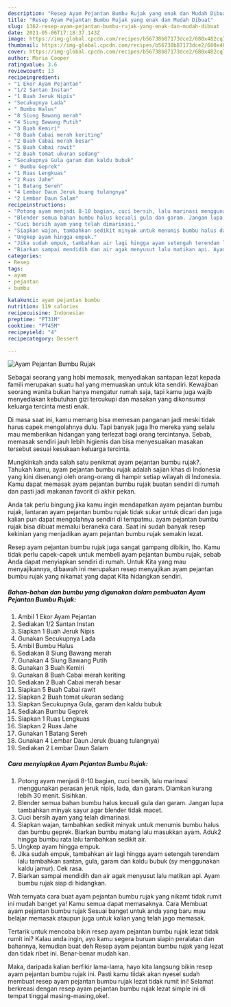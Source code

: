 ```yaml
---
description: "Resep Ayam Pejantan Bumbu Rujak yang enak dan Mudah Dibuat"
title: "Resep Ayam Pejantan Bumbu Rujak yang enak dan Mudah Dibuat"
slug: 1362-resep-ayam-pejantan-bumbu-rujak-yang-enak-dan-mudah-dibuat
date: 2021-05-06T17:18:37.143Z
image: https://img-global.cpcdn.com/recipes/b56738b87173dce2/680x482cq70/ayam-pejantan-bumbu-rujak-foto-resep-utama.jpg
thumbnail: https://img-global.cpcdn.com/recipes/b56738b87173dce2/680x482cq70/ayam-pejantan-bumbu-rujak-foto-resep-utama.jpg
cover: https://img-global.cpcdn.com/recipes/b56738b87173dce2/680x482cq70/ayam-pejantan-bumbu-rujak-foto-resep-utama.jpg
author: Maria Cooper
ratingvalue: 3.6
reviewcount: 13
recipeingredient:
- "1 Ekor Ayam Pejantan"
- "1/2 Santan Instan"
- "1 Buah Jeruk Nipis"
- "Secukupnya Lada"
- " Bumbu Halus"
- "8 Siung Bawang merah"
- "4 Siung Bawang Putih"
- "3 Buah Kemiri"
- "8 Buah Cabai merah keriting"
- "2 Buah Cabai merah besar"
- "5 Buah Cabai rawit"
- "2 Buah tomat ukuran sedang"
- "Secukupnya Gula garam dan kaldu bubuk"
- " Bumbu Geprek"
- "1 Ruas Lengkuas"
- "2 Ruas Jahe"
- "1 Batang Sereh"
- "4 Lembar Daun Jeruk buang tulangnya"
- "2 Lembar Daun Salam"
recipeinstructions:
- "Potong ayam menjadi 8-10 bagian, cuci bersih, lalu marinasi menggunakan perasan jeruk nipis, lada, dan garam. Diamkan kurang lebih 30 menit. Sisihkan."
- "Blender semua bahan bumbu halus kecuali gula dan garam. Jangan lupa tambahkan minyak sayur agar blender tidak macet."
- "Cuci bersih ayam yang telah dimarinasi."
- "Siapkan wajan, tambahkan sedikit minyak untuk menumis bumbu halus dan bumbu geprek. Biarkan bumbu matang lalu masukkan ayam. Aduk2 hingga bumbu rata lalu tambahkan sedikit air."
- "Ungkep ayam hingga empuk."
- "Jika sudah empuk, tambahkan air lagi hingga ayam setengah terendam lalu tambahkan santan, gula, garam dan kaldu bubuk (sy menggunakan kaldu jamur). Cek rasa."
- "Biarkan sampai mendidih dan air agak menyusut lalu matikan api. Ayam bumbu rujak siap di hidangkan."
categories:
- Resep
tags:
- ayam
- pejantan
- bumbu

katakunci: ayam pejantan bumbu 
nutrition: 119 calories
recipecuisine: Indonesian
preptime: "PT31M"
cooktime: "PT45M"
recipeyield: "4"
recipecategory: Dessert

---
```



![Ayam Pejantan Bumbu Rujak](https://img-global.cpcdn.com/recipes/b56738b87173dce2/680x482cq70/ayam-pejantan-bumbu-rujak-foto-resep-utama.jpg)

Sebagai seorang yang hobi memasak, menyediakan santapan lezat kepada famili merupakan suatu hal yang memuaskan untuk kita sendiri. Kewajiban seorang  wanita bukan hanya mengatur rumah saja, tapi kamu juga wajib menyediakan kebutuhan gizi tercukupi dan masakan yang dikonsumsi keluarga tercinta mesti enak.

Di masa  saat ini, kamu memang bisa memesan panganan jadi meski tidak harus capek mengolahnya dulu. Tapi banyak juga lho mereka yang selalu mau memberikan hidangan yang terlezat bagi orang tercintanya. Sebab, memasak sendiri jauh lebih higienis dan bisa menyesuaikan masakan tersebut sesuai kesukaan keluarga tercinta. 



Mungkinkah anda salah satu penikmat ayam pejantan bumbu rujak?. Tahukah kamu, ayam pejantan bumbu rujak adalah sajian khas di Indonesia yang kini disenangi oleh orang-orang di hampir setiap wilayah di Indonesia. Kamu dapat memasak ayam pejantan bumbu rujak buatan sendiri di rumah dan pasti jadi makanan favorit di akhir pekan.

Anda tak perlu bingung jika kamu ingin mendapatkan ayam pejantan bumbu rujak, lantaran ayam pejantan bumbu rujak tidak sukar untuk dicari dan juga kalian pun dapat mengolahnya sendiri di tempatmu. ayam pejantan bumbu rujak bisa dibuat memalui beraneka cara. Saat ini sudah banyak resep kekinian yang menjadikan ayam pejantan bumbu rujak semakin lezat.

Resep ayam pejantan bumbu rujak juga sangat gampang dibikin, lho. Kamu tidak perlu capek-capek untuk membeli ayam pejantan bumbu rujak, sebab Anda dapat menyiapkan sendiri di rumah. Untuk Kita yang mau menyajikannya, dibawah ini merupakan resep menyajikan ayam pejantan bumbu rujak yang nikamat yang dapat Kita hidangkan sendiri.

<!--inarticleads1-->

##### Bahan-bahan dan bumbu yang digunakan dalam pembuatan Ayam Pejantan Bumbu Rujak:

1. Ambil 1 Ekor Ayam Pejantan
1. Sediakan 1/2 Santan Instan
1. Siapkan 1 Buah Jeruk Nipis
1. Gunakan Secukupnya Lada
1. Ambil  Bumbu Halus
1. Sediakan 8 Siung Bawang merah
1. Gunakan 4 Siung Bawang Putih
1. Gunakan 3 Buah Kemiri
1. Gunakan 8 Buah Cabai merah keriting
1. Sediakan 2 Buah Cabai merah besar
1. Siapkan 5 Buah Cabai rawit
1. Siapkan 2 Buah tomat ukuran sedang
1. Siapkan Secukupnya Gula, garam dan kaldu bubuk
1. Sediakan  Bumbu Geprek
1. Siapkan 1 Ruas Lengkuas
1. Siapkan 2 Ruas Jahe
1. Gunakan 1 Batang Sereh
1. Gunakan 4 Lembar Daun Jeruk (buang tulangnya)
1. Sediakan 2 Lembar Daun Salam




<!--inarticleads2-->

##### Cara menyiapkan Ayam Pejantan Bumbu Rujak:

1. Potong ayam menjadi 8-10 bagian, cuci bersih, lalu marinasi menggunakan perasan jeruk nipis, lada, dan garam. Diamkan kurang lebih 30 menit. Sisihkan.
1. Blender semua bahan bumbu halus kecuali gula dan garam. Jangan lupa tambahkan minyak sayur agar blender tidak macet.
1. Cuci bersih ayam yang telah dimarinasi.
1. Siapkan wajan, tambahkan sedikit minyak untuk menumis bumbu halus dan bumbu geprek. Biarkan bumbu matang lalu masukkan ayam. Aduk2 hingga bumbu rata lalu tambahkan sedikit air.
1. Ungkep ayam hingga empuk.
1. Jika sudah empuk, tambahkan air lagi hingga ayam setengah terendam lalu tambahkan santan, gula, garam dan kaldu bubuk (sy menggunakan kaldu jamur). Cek rasa.
1. Biarkan sampai mendidih dan air agak menyusut lalu matikan api. Ayam bumbu rujak siap di hidangkan.




Wah ternyata cara buat ayam pejantan bumbu rujak yang nikamt tidak rumit ini mudah banget ya! Kamu semua dapat memasaknya. Cara Membuat ayam pejantan bumbu rujak Sesuai banget untuk anda yang baru mau belajar memasak ataupun juga untuk kalian yang telah jago memasak.

Tertarik untuk mencoba bikin resep ayam pejantan bumbu rujak lezat tidak rumit ini? Kalau anda ingin, ayo kamu segera buruan siapin peralatan dan bahannya, kemudian buat deh Resep ayam pejantan bumbu rujak yang lezat dan tidak ribet ini. Benar-benar mudah kan. 

Maka, daripada kalian berfikir lama-lama, hayo kita langsung bikin resep ayam pejantan bumbu rujak ini. Pasti kamu tiidak akan nyesel sudah membuat resep ayam pejantan bumbu rujak lezat tidak rumit ini! Selamat berkreasi dengan resep ayam pejantan bumbu rujak lezat simple ini di tempat tinggal masing-masing,oke!.

